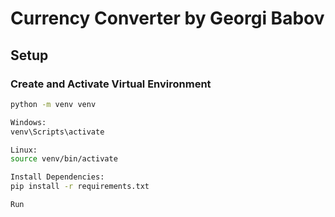 # Currency Converter by Georgi Babov

## Setup

### Create and Activate Virtual Environment

```bash
python -m venv venv

Windows:
venv\Scripts\activate

Linux:
source venv/bin/activate

Install Dependencies:
pip install -r requirements.txt

Run
